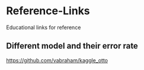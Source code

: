 # Reference-Links
Educational links for reference

## Different model and their error rate 
https://github.com/vabraham/kaggle_otto
